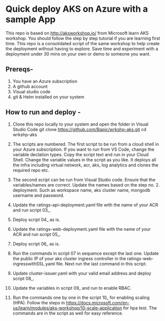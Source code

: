 # Quick deploy AKS on Azure with a sample App

This repo is based on http://aksworkshop.io/ from Microsoft learn AKS workshop. You should follow the step by step tutorial if you are learning first time. This repo is a consolidated script of the same workshop to help create the deployment without having to explore. Save time and experiment with a deployment under 30 mins on your own or demo to someone you want.

## Prereqs-

1. You have an Azure subscription
2. A github account
3. Visual studio code
4. git & Helm installed on your system

## How to run and deploy -

1. Clone this repo locally to your system and open the folder in Visual Studio Code
	git clone https://github.com/Bapic/wrkshp-aks.git
	cd wrkshp-aks

2. The scripts are numbered. The first script to be run from a cloud shell in your Azure subscription. If you want to run from VS Code, change the variable declation types. Copy the script text and run in your Cloud Shell. Change the variable values in the script as you like. It deploys all the infra including virtual network, acr, aks, log analytics and clones the required repo etc.

3. The second script can be run from Visual Studio code. Ensure that the variables/names are correct. Update the names based on the step no. 2. deployment. Such as workspace name, aks cluster name, mongodb username and password.

4. Update the ratings-api-deployment.yaml file with the name of your ACR and run script 03_.

5. Deploy script 04_ as is.

6. Update the ratings-web-deployment.yaml file with the name of your ACR and run script 05_.

7. Deploy script 06_ as is.

8. Run the commands in script 07 in sequence except the last one. Update the public IP of your aks cluster ingress controller in the ratings-web-ingresswithSSL.yaml file. Next run the last command in this script.

9. Update cluster-issuer.yaml with your valid email address and deploy script 08_.

10. Update the variables in script 09_ and run to enable RBAC.

11. Run the commands one by one in the script 10_ for enabling scaling (HPA). Follow the steps in https://docs.microsoft.com/en-us/learn/modules/aks-workshop/10-scale-application for hpa test. The commands are in the script as well for easy reference.

